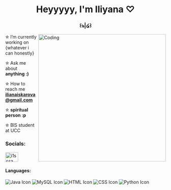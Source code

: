 

<h1 align="center">Heyyyyy, I'm Iliyana ♡</h1>
<h3 align="center">꒰ঌ|໒꒱</h3>
<img align="right" alt="Coding" width="400" src="https://gifdb.com/images/high/cute-anime-kitten-typing-cat-bwqjywmrsxcjv5o3.gif">



✮ I’m currently working on {whatever i can honestly}

✮ Ask me about **anything :)**                             

✮ How to reach me **ilianaiskarova@gmail.com**

✮ **spiritual person :p**

✮ BIS student at UCC 
      
<h3 align="left">Socials:</h3>
<p align="left">
<a href="https://instagram.com/iliyanaisk" target="blank"><img align="center" src="https://raw.githubusercontent.com/rahuldkjain/github-profile-readme-generator/master/src/images/icons/Social/instagram.svg" alt="i1sssa" height="30" width="40" /></a>
</p>


<h4 align="left">Languages:</h4>

![Java Icon](https://img.icons8.com/color/48/000000/java-coffee-cup-logo.png) 
 ![MySQL Icon](https://img.icons8.com/color/48/000000/mysql-logo.png)
 ![HTML Icon](https://img.icons8.com/color/48/000000/html-5.png)
 ![CSS Icon](https://img.icons8.com/color/48/000000/css3.png) 
![Python Icon](https://icons.iconarchive.com/icons/cornmanthe3rd/plex/48/Other-python-icon.png)


